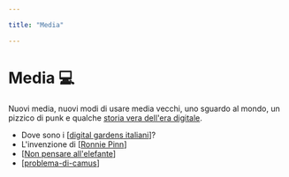 ```yaml
---

title: "Media"

---
```


# Media 💻

Nuovi media, nuovi modi di usare media vecchi, uno sguardo al mondo, un pizzico di punk e qualche [storia vera dell'era digitale](https://www.adelphi.it/libro/9788845932151).

* Dove sono i [[digital gardens italiani]]?
* L'invenzione di [[Ronnie Pinn]]
* [[Non pensare all'elefante]]
* [[problema-di-camus]]

[//begin]: # "Autogenerated link references for markdown compatibility"
[digital gardens italiani]: ../digital-gardens/digital-gardens-italiani.md "Digital gardens italiani"
[Ronnie Pinn]: ronnie-pinn.md "Ronnie Pinn"
[Non pensare all'elefante]: non-pensare-all'elefante.md "Non pensare all’elefante: storia di un fallimento grosso così"
[problema-di-camus]: problema-di-camus.md "Il problema di Camus"
[//end]: # "Autogenerated link references"